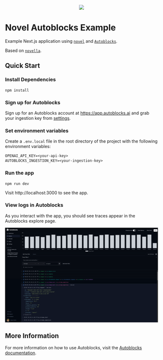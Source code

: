 <p align="center">
  <img src="https://app.autoblocks.ai/images/logo.png" width="300px">
</p>

# Novel Autoblocks Example

Example Next.js application using [`novel`](https://github.com/steven-tey/novel) and [`Autoblocks`](https://www.autoblocks.ai).

Based on [`novella`](https://github.com/steven-tey/novella).

## Quick Start

### Install Dependencies

```
npm install
```

### Sign up for Autoblocks

Sign up for an Autoblocks account at https://app.autoblocks.ai and grab your ingestion key from [settings](https://app.autoblocks.ai/settings/api-keys).

### Set environment variables

Create a `.env.local` file in the root directory of the project with the following environment variables:

```
OPENAI_API_KEY=<your-api-key>
AUTOBLOCKS_INGESTION_KEY=<your-ingestion-key>
```

### Run the app

```
npm run dev
```

Visit http://localhost:3000 to see the app.

### View logs in Autoblocks

As you interact with the app, you should see traces appear in the Autoblocks explore page.

![Autoblocks Explore](https://github.com/autoblocksai/novel-autoblocks-example/blob/main/novel-autoblocks-example.png?raw=true)

## More Information

For more information on how to use Autoblocks, visit the [Autoblocks documentation](https://docs.autoblocks.ai/).
